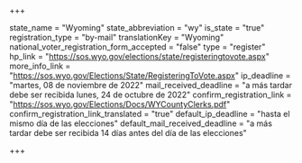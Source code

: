 +++

state_name = "Wyoming"
state_abbreviation = "wy"
is_state = "true"
registration_type = "by-mail"
translationKey = "Wyoming"
national_voter_registration_form_accepted = "false"
type = "register"
hp_link = "https://sos.wyo.gov/elections/state/registeringtovote.aspx"
more_info_link = "https://sos.wyo.gov/Elections/State/RegisteringToVote.aspx"
ip_deadline = "martes, 08 de noviembre de 2022"
mail_received_deadline = "a más tardar debe ser recibida lunes, 24 de octubre de 2022"
confirm_registration_link = "https://sos.wyo.gov/Elections/Docs/WYCountyClerks.pdf"
confirm_registration_link_translated = "true"
default_ip_deadline = "hasta el mismo día de las elecciones"
default_mail_received_deadline = "a más tardar debe ser recibida 14 días antes del día de las elecciones"

+++